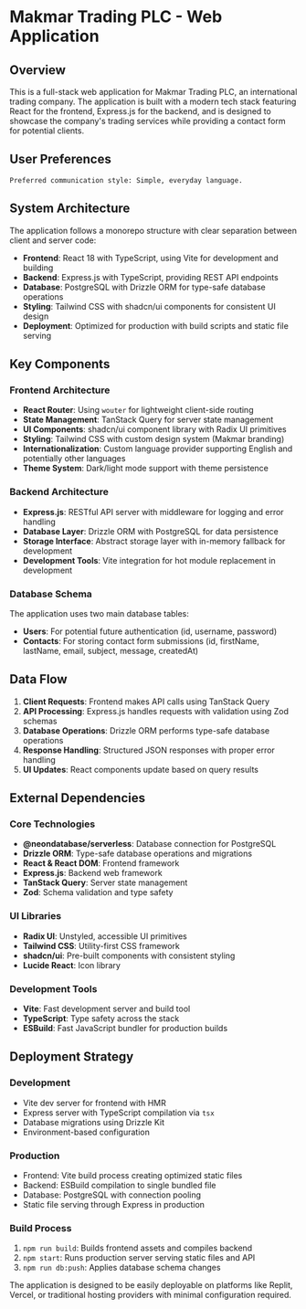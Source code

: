 # Makmar Trading PLC - Web Application

## Overview

This is a full-stack web application for Makmar Trading PLC, an international trading company. The application is built with a modern tech stack featuring React for the frontend, Express.js for the backend, and is designed to showcase the company's trading services while providing a contact form for potential clients.

## User Preferences

```
Preferred communication style: Simple, everyday language.
```

## System Architecture

The application follows a monorepo structure with clear separation between client and server code:

- **Frontend**: React 18 with TypeScript, using Vite for development and building
- **Backend**: Express.js with TypeScript, providing REST API endpoints
- **Database**: PostgreSQL with Drizzle ORM for type-safe database operations
- **Styling**: Tailwind CSS with shadcn/ui components for consistent UI design
- **Deployment**: Optimized for production with build scripts and static file serving

## Key Components

### Frontend Architecture
- **React Router**: Using `wouter` for lightweight client-side routing
- **State Management**: TanStack Query for server state management
- **UI Components**: shadcn/ui component library with Radix UI primitives
- **Styling**: Tailwind CSS with custom design system (Makmar branding)
- **Internationalization**: Custom language provider supporting English and potentially other languages
- **Theme System**: Dark/light mode support with theme persistence

### Backend Architecture
- **Express.js**: RESTful API server with middleware for logging and error handling
- **Database Layer**: Drizzle ORM with PostgreSQL for data persistence
- **Storage Interface**: Abstract storage layer with in-memory fallback for development
- **Development Tools**: Vite integration for hot module replacement in development

### Database Schema
The application uses two main database tables:
- **Users**: For potential future authentication (id, username, password)
- **Contacts**: For storing contact form submissions (id, firstName, lastName, email, subject, message, createdAt)

## Data Flow

1. **Client Requests**: Frontend makes API calls using TanStack Query
2. **API Processing**: Express.js handles requests with validation using Zod schemas
3. **Database Operations**: Drizzle ORM performs type-safe database operations
4. **Response Handling**: Structured JSON responses with proper error handling
5. **UI Updates**: React components update based on query results

## External Dependencies

### Core Technologies
- **@neondatabase/serverless**: Database connection for PostgreSQL
- **Drizzle ORM**: Type-safe database operations and migrations
- **React & React DOM**: Frontend framework
- **Express.js**: Backend web framework
- **TanStack Query**: Server state management
- **Zod**: Schema validation and type safety

### UI Libraries
- **Radix UI**: Unstyled, accessible UI primitives
- **Tailwind CSS**: Utility-first CSS framework
- **shadcn/ui**: Pre-built components with consistent styling
- **Lucide React**: Icon library

### Development Tools
- **Vite**: Fast development server and build tool
- **TypeScript**: Type safety across the stack
- **ESBuild**: Fast JavaScript bundler for production builds

## Deployment Strategy

### Development
- Vite dev server for frontend with HMR
- Express server with TypeScript compilation via `tsx`
- Database migrations using Drizzle Kit
- Environment-based configuration

### Production
- Frontend: Vite build process creating optimized static files
- Backend: ESBuild compilation to single bundled file
- Database: PostgreSQL with connection pooling
- Static file serving through Express in production

### Build Process
1. `npm run build`: Builds frontend assets and compiles backend
2. `npm start`: Runs production server serving static files and API
3. `npm run db:push`: Applies database schema changes

The application is designed to be easily deployable on platforms like Replit, Vercel, or traditional hosting providers with minimal configuration required.